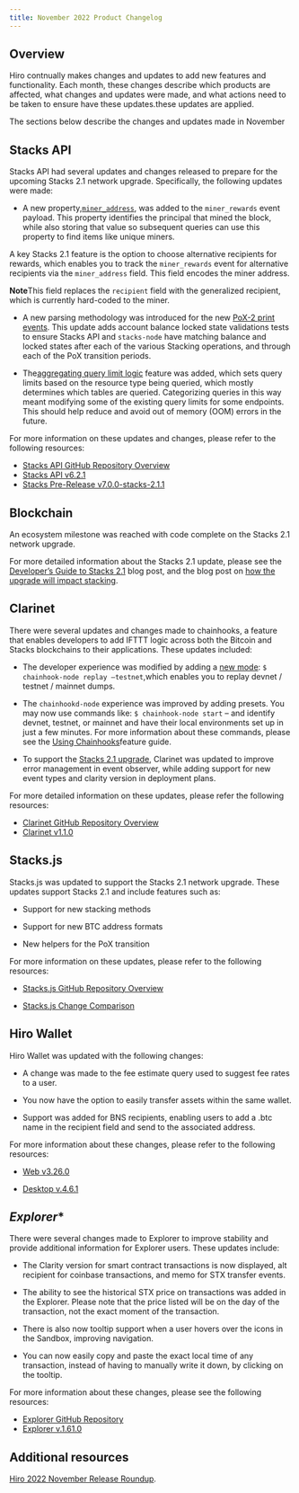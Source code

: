 ```yaml
---
title: November 2022 Product Changelog
---
```


## Overview

Hiro contnually makes changes and updates to add new features and functionality. Each month, these changes describe which products are affected, what changes and updates were made, and what actions need to be taken to ensure have these updates.these updates are applied.

The sections below describe the changes and updates made in November


## **Stacks API**

Stacks API had several updates and changes released to prepare for the upcoming Stacks 2.1 network upgrade. Specifically, the following updates were made:

- A new property,[`miner_address`](https://github.com/hirosystems/stacks-blockchain-api/pull/1413), was added to the `miner_rewards` event payload. This property identifies the principal that mined the block, while also storing that value so subsequent queries can use this property to find items like unique miners.

A key Stacks 2.1 feature is the option to choose alternative recipients for rewards, which enables you to track the `miner_rewards` event for alternative recipients via the `miner_address` field. This field encodes the miner address. 

**Note**This field replaces the `recipient` field with the generalized recipient, which is currently hard-coded to the miner. 

- A new parsing methodology was introduced for the new [PoX-2 print events](https://github.com/hirosystems/stacks-blockchain-api/pull/1403). This update adds account balance locked state validations tests to ensure Stacks API and `stacks-node` have matching balance and locked states after each of the various Stacking operations, and through each of the PoX transition periods. 

- The[aggregating query limit logic](https://github.com/hirosystems/stacks-blockchain-api/pull/1401) feature was added, which sets query limits based on the resource type being queried, which mostly determines which tables are queried. Categorizing queries in this way meant modifying some of the existing query limits for some endpoints. This should help reduce and avoid out of memory (OOM) errors in the future.

For more information on these updates and changes, please refer to the following resources:

- [Stacks API GitHub Repository Overview](https://github.com/hirosystems/stacks-blockchain-api/pulse/monthly)
- [Stacks API v6.2.1](https://github.com/hirosystems/stacks-blockchain-api/releases/tag/v6.2.1)
- [Stacks Pre-Release v7.0.0-stacks-2.1.1](https://github.com/hirosystems/stacks-blockchain-api/releases/tag/v7.0.0-stacks-2.1.1)


## **Blockchain**

An ecosystem milestone was reached with code complete on the Stacks 2.1 network upgrade.

For more detailed information about the Stacks 2.1 update, please see the [Developer’s Guide to Stacks 2.1](https://www.hiro.so/blog/a-developers-guide-to-stacks-2-1) blog post, and the blog post on [how the upgrade will impact stacking](https://www.hiro.so/blog/how-the-stacks-2-1-transition-impacts-stacking). 

## **Clarinet**

There were several updates and changes made to chainhooks, a feature that enables developers to add IFTTT logic across both the Bitcoin and Stacks blockchains to their applications. These updates included:

- The developer experience was modified by adding a [new mode](https://github.com/hirosystems/clarinet/pull/657): `$ chainhook-node replay –testnet`,which enables you to replay devnet / testnet / mainnet dumps.

- The `chainhookd-node` experience was improved by adding presets. You may now use commands like: `$ chainhook-node start` – and identify devnet, testnet, or mainnet and have their local environments set up in just a few minutes. For more information about these commands, please see the [Using Chainhooks](https://docs.hiro.so/clarinet/feature-guides/chainhooks?_gl=1*yvh6u7*_ga*NTQ3NDA3NTIuMTY2MDA3MTQ1MA..*_ga_NB2VBT0KY2*MTY3MzYzNTY4Mi43Mi4wLjE2NzM2MzU2ODIuMC4wLjA.#using-chainhooks)feature guide.

- To support the [Stacks 2.1 upgrade](https://github.com/hirosystems/clarinet/pull/669), Clarinet was updated to improve error management in event observer, while adding support for new event types and clarity version in deployment plans.

For more detailed information on these updates, please refer the following resources:

- [Clarinet GitHub Repository Overview](https://github.com/hirosystems/clarinet/pulse/monthly)
- [Clarinet v1.1.0](https://github.com/hirosystems/clarinet/releases/tag/v1.1.0)

## **Stacks.js**

Stacks.js was updated to support the Stacks 2.1 network upgrade. These updates support Stacks 2.1 and include features such as:

- Support for new stacking methods

- Support for new BTC address formats

- New helpers for the PoX transition

For more information on these updates, please refer to the following resources:

- [Stacks.js GitHub Repository Overview](https://github.com/hirosystems/stacks.js/pulse/monthly)

- [Stacks.js Change Comparison](https://github.com/hirosystems/stacks.js/compare/v5.0.2...v6.0.2)

## **Hiro Wallet**

Hiro Wallet was updated with the following changes:

- A change was made to the fee estimate query used to suggest fee rates to a user.

- You now have the option to easily transfer assets within the same wallet.

- Support was added for BNS recipients, enabling users to add a .btc name in the recipient field and send to the associated address.

For more information about these changes, please refer to the following resources:

- [Web v3.26.0](https://github.com/hirosystems/stacks-wallet-web/releases/tag/v3.26.0)

- [Desktop v.4.6.1](https://github.com/hirosystems/stacks-wallet-web/releases/tag/v3.26.0)

## *Explorer**

There were several changes made to Explorer to improve stability and provide additional information for Explorer users. These updates include:

- The Clarity version for smart contract transactions is now displayed, alt recipient for coinbase transactions, and memo for STX transfer events. 

- The ability to see the historical STX price on transactions was added in the Explorer. Please note that the price listed will be on the day of the transaction, not the exact moment of the transaction.

- There is also now tooltip support when a user hovers over the icons in the Sandbox, improving navigation.

- You can now easily copy and paste the exact local time of any transaction, instead of having to manually write it down, by clicking on the tooltip. 

For more information about these changes, please see the following resources:

- [Explorer GitHub Repository](https://github.com/hirosystems/explorer/pulse/monthly)
- [Explorer v.1.61.0](https://github.com/hirosystems/explorer/releases/tag/v1.61.0)

## Additional resources

[Hiro 2022 November Release Roundup](https://www.hiro.so/blog/release-roundup-november-2022).
